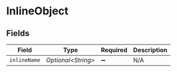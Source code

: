 # InlineObject


## Fields

| Field               | Type                | Required            | Description         |
| ------------------- | ------------------- | ------------------- | ------------------- |
| `inlineName`        | *Optional\<String>* | :heavy_minus_sign:  | N/A                 |